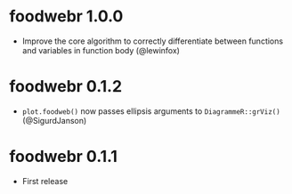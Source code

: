 # foodwebr 1.0.0

* Improve the core algorithm to correctly differentiate between functions and
  variables in function body (@lewinfox)

# foodwebr 0.1.2

* `plot.foodweb()` now passes ellipsis arguments to `DiagrammeR::grViz()` (@SigurdJanson)


# foodwebr 0.1.1

* First release
